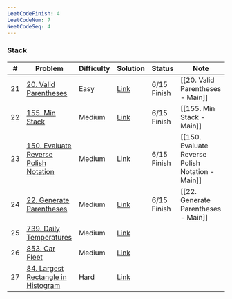 ```yaml
---
LeetCodeFinish: 4
LeetCodeNum: 7
NeetCodeSeq: 4
---
```


### Stack

| #   | Problem                                                                                                  | Difficulty | Solution                                                               | Status      | Note                                             |
| --- | -------------------------------------------------------------------------------------------------------- | ---------- | ---------------------------------------------------------------------- | ----------- | ------------------------------------------------ |
| 21  | [20. Valid Parentheses](https://leetcode.com/problems/valid-parentheses/)                                | Easy       | [Link](https://neetcode.io/solutions/valid-parentheses)                | 6/15 Finish | [[20. Valid Parentheses - Main]]                 |
| 22  | [155. Min Stack](https://leetcode.com/problems/min-stack/)                                               | Medium     | [Link](https://neetcode.io/solutions/min-stack)                        | 6/15 Finish | [[155. Min Stack - Main]]                        |
| 23  | [150. Evaluate Reverse Polish Notation](https://leetcode.com/problems/evaluate-reverse-polish-notation/) | Medium     | [Link](https://neetcode.io/solutions/evaluate-reverse-polish-notation) | 6/15 Finish | [[150. Evaluate Reverse Polish Notation - Main]] |
| 24  | [22. Generate Parentheses](https://leetcode.com/problems/generate-parentheses/)                          | Medium     | [Link](https://neetcode.io/solutions/generate-parentheses)             | 6/15 Finish | [[22. Generate Parentheses - Main]]              |
| 25  | [739. Daily Temperatures](https://leetcode.com/problems/daily-temperatures/)                             | Medium     | [Link](https://neetcode.io/solutions/daily-temperatures)               |             |                                                  |
| 26  | [853. Car Fleet](https://leetcode.com/problems/car-fleet/)                                               | Medium     | [Link](https://neetcode.io/solutions/car-fleet)                        |             |                                                  |
| 27  | [84. Largest Rectangle in Histogram](https://leetcode.com/problems/largest-rectangle-in-histogram/)      | Hard       | [Link](https://neetcode.io/solutions/largest-rectangle-in-histogram)   |             |                                                  |
